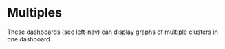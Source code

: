 # Multiples

These dashboards (see left-nav) can display graphs of multiple
clusters in one dashboard.